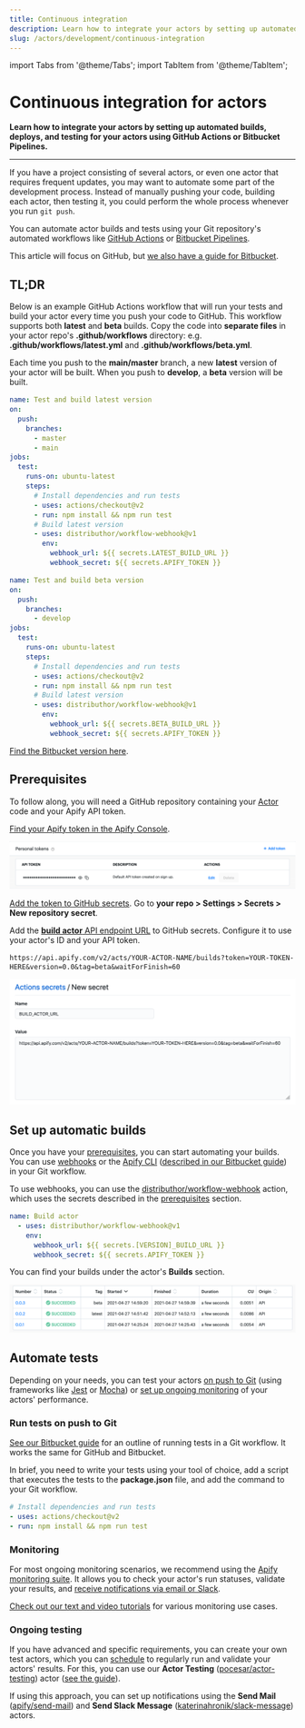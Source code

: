 ```yaml
---
title: Continuous integration
description: Learn how to integrate your actors by setting up automated builds, deploys, and testing for your actors using GitHub Actions or Bitbucket Pipelines.
slug: /actors/development/continuous-integration
---
```


import Tabs from '@theme/Tabs';
import TabItem from '@theme/TabItem';

# Continuous integration for actors

**Learn how to integrate your actors by setting up automated builds, deploys, and testing for your actors using GitHub Actions or Bitbucket Pipelines.**

---

If you have a project consisting of several actors, or even one actor that requires frequent updates, you may want to automate some part of the development process. Instead of manually pushing your code, building each actor, then testing it, you could perform the whole process whenever you run `git push`.

You can automate actor builds and tests using your Git repository's automated workflows like [GitHub Actions](https://github.com/features/actions) or [Bitbucket Pipelines](https://bitbucket.org/product/features/pipelines).

This article will focus on GitHub, but [we also have a guide for Bitbucket](https://help.apify.com/en/articles/1861038-setting-up-continuous-integration-for-apify-actors-on-bitbucket).

## TL;DR

Below is an example GitHub Actions workflow that will run your tests and build your actor every time you push your code to GitHub. This workflow supports both **latest** and **beta** builds. Copy the code into **separate files** in your actor repo's **.github/workflows** directory: e.g. **.github/workflows/latest.yml** and **.github/workflows/beta.yml**.

Each time you push to the **main/master** branch, a new **latest** version of your actor will be built. When you push to **develop**, a **beta** version will be built.

<Tabs groupId="main">
<TabItem value="latest.yml" label="latest.yml">

```yaml
name: Test and build latest version
on:
  push:
    branches:
      - master
      - main
jobs:
  test:
    runs-on: ubuntu-latest
    steps:
      # Install dependencies and run tests
      - uses: actions/checkout@v2
      - run: npm install && npm run test
      # Build latest version
      - uses: distributhor/workflow-webhook@v1
        env:
          webhook_url: ${{ secrets.LATEST_BUILD_URL }}
          webhook_secret: ${{ secrets.APIFY_TOKEN }}

```

</TabItem>


<TabItem value="beta.yml" label="beta.yml">

```yaml
name: Test and build beta version
on:
  push:
    branches:
      - develop
jobs:
  test:
    runs-on: ubuntu-latest
    steps:
      # Install dependencies and run tests
      - uses: actions/checkout@v2
      - run: npm install && npm run test
      # Build latest version
      - uses: distributhor/workflow-webhook@v1
        env:
          webhook_url: ${{ secrets.BETA_BUILD_URL }}
          webhook_secret: ${{ secrets.APIFY_TOKEN }}

```

</TabItem>
</Tabs>

[Find the Bitbucket version here](https://help.apify.com/en/articles/1861038-setting-up-continuous-integration-for-apify-actors-on-bitbucket).

## Prerequisites

To follow along, you will need a GitHub repository containing your [Actor](../../index.mdx) code and your Apify API token.

[Find your Apify token in the Apify Console](https://console.apify.com/account#/integrations).

![Apify token in app](./images/ci-token.png)

[Add the token to GitHub secrets](https://docs.github.com/en/actions/reference/encrypted-secrets#creating-encrypted-secrets-for-a-repository). Go to **your repo > Settings > Secrets > New repository secret**.

Add the [**build actor** API endpoint URL](/api/v2#/reference/actors/build-collection/build-actor) to GitHub secrets. Configure it to use your actor's ID and your API token.

```cURL
https://api.apify.com/v2/acts/YOUR-ACTOR-NAME/builds?token=YOUR-TOKEN-HERE&version=0.0&tag=beta&waitForFinish=60
```

![Add build actor URL to secrets](./images/ci-add-build-url.png)

## Set up automatic builds

Once you have your [prerequisites](#prerequisites), you can start automating your builds. You can use [webhooks](https://en.wikipedia.org/wiki/Webhook) or the [Apify CLI](/cli/) ([described in our Bitbucket guide](https://help.apify.com/en/articles/1861038-setting-up-continuous-integration-for-apify-actors-on-bitbucket)) in your Git workflow.

To use webhooks, you can use the [distributhor/workflow-webhook](https://github.com/distributhor/workflow-webhook) action, which uses the secrets described in the [prerequisites](#prerequisites) section.

```yaml
name: Build actor
  - uses: distributhor/workflow-webhook@v1
    env:
      webhook_url: ${{ secrets.[VERSION]_BUILD_URL }}
      webhook_secret: ${{ secrets.APIFY_TOKEN }}
```

You can find your builds under the actor's **Builds** section.

![An actor's builds](./images/ci-builds.png)

## Automate tests

Depending on your needs, you can test your actors [on push to Git](#run-tests-on-push-to-git) (using frameworks like [Jest](https://jestjs.io/) or [Mocha](https://mochajs.org/)) or [set up ongoing monitoring](#monitoring) of your actors' performance.

### Run tests on push to Git

[See our Bitbucket guide](https://help.apify.com/en/articles/1861038-setting-up-continuous-integration-for-apify-actors-on-bitbucket) for an outline of running tests in a Git workflow. It works the same for GitHub and Bitbucket.

In brief, you need to write your tests using your tool of choice, add a script that executes the tests to the **package.json** file, and add the command to your Git workflow.

```yaml
# Install dependencies and run tests
- uses: actions/checkout@v2
- run: npm install && npm run test
```

### Monitoring

For most ongoing monitoring scenarios, we recommend using the [Apify monitoring suite](https://apify.com/apify/monitoring). It allows you to check your actor's run statuses, validate your results, and [receive notifications via email or Slack](https://apify.com/apify/monitoring#notifications).

[Check out our text and video tutorials](../../monitoring/index.md) for various monitoring use cases.

### Ongoing testing

If you have advanced and specific requirements, you can create your own test actors, which you can [schedule](../../schedules.md) to regularly run and validate your actors' results. For this, you can use our **Actor Testing** ([pocesar/actor-testing](https://apify.com/pocesar/actor-testing)) actor ([see the guide](./testing_and_maintenance.md)).

If using this approach, you can set up notifications using the **Send Mail** ([apify/send-mail](https://apify.com/apify/send-mail)) and **Send Slack Message** ([katerinahronik/slack-message](https://apify.com/katerinahronik/slack-message)) actors.

